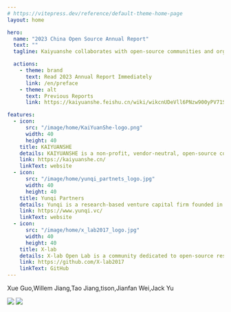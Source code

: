 ```yaml
---
# https://vitepress.dev/reference/default-theme-home-page
layout: home

hero:
  name: "2023 China Open Source Annual Report"
  text: ""
  tagline: Kaiyuanshe collaborates with open-source communities and organizations to publish an annual report on global and China's open-source trends. The report provides valuable insights into the latest developments in the dynamic open-source field.

  actions:
    - theme: brand
      text: Read 2023 Annual Report Immediately
      link: /en/preface
    - theme: alt
      text: Previous Reports
      link: https://kaiyuanshe.feishu.cn/wiki/wikcnUDeVll6PNzw900yPV71Sxd

features:
  - icon:
      src: "/image/home/KaiYuanShe-logo.png"
      width: 40
      height: 40
    title: KAIYUANSHE
    details: KAIYUANSHE is a non-profit, vendor-neutral, open-source community formed in 2014. It comprises individual volunteers who contribute towards the cause of open source. The community envisions being "rooted in China, contributing globally, and promoting open-source as a way of life in the new era." Its mission is to achieve "open-source governance, global connection, community development, and project incubation." Its community governance principles are to practice "Contribution, Consensus, and Collegiality." The community's goal is to create a healthy and sustainable open-source ecosystem.
    link: https://kaiyuanshe.cn/
    linkText: website
  - icon:
      src: "/image/home/yunqi_partnets_logo.jpg"
      width: 40
      height: 40
    title: Yunqi Partners
    details: Yunqi is a research-based venture capital firm founded in 2014 in China. Its investment focuses on technology innovation and industry empowerment, covering various areas such as advanced manufacturing, enterprise software, cutting-edge technology, and industrial supply chain technology.Yunqi has been consistently ranked among China's Top 10 Best Early Stage Investment Firms by Zero2IPO, China Venture, and 36Kr. As an early-stage lead investor, Yunqi has invested in over 170 startups, out of which 30 have emerged as industry leaders, including Qifu Technology (NASDAQ:QFIN), Intco Medical (SZ:300677), Intco Recycling (SH:688087), Kujiale, Baibu, Deeproute.ai, MiniMax, KEENON Robotics, XTransfer, Worldwide Logistics, and Takfung. Besides, Yunqi also collaborates in co-creating the open-source ecosystem and has led investments in PingCAP, Zilliz, Jina AI, RisingWave, TabbyML, and several other open-source firms. Along with KAIYUANSHE, it has produced the open-source commercialization chapter of the China Open Source Annual Report in 2021, 2022, and 2023.
    link: https://www.yunqi.vc/
    linkText: website
  - icon:
      src: "/image/home/x_lab2017_logo.jpg"
      width: 40
      height: 40
    title: X-lab
    details: X-lab Open Lab is a community dedicated to open-source research and innovation. It comprises experts, scholars, and engineers from domestic and international universities, startups, and various Internet and IT companies. They focus on open innovation in the open-source software industry and come from diverse professional backgrounds, including computer science, software engineering, data science, business administration, sociology, economics, and other interdisciplinary fields. They have been practicing open source strategy, open source measurement, open source digital ecosystem, and other related topics for a long time. The group has significantly contributed to open-source governance standard development, open-source community behavior metrics and analysis, open-source community process automation, and open-source domain-wide data governance and insights.
    link: https://github.com/X-lab2017
    linkText: GitHub
---
```


<script setup>
import { withBase } from 'vitepress'
import {
  VPTeamPage,
  VPTeamPageTitle,
  VPTeamMembers,
  VPTeamPageSection
} from 'vitepress/theme'

// 召集人
const convener = [
    {
    avatar: withBase('/image/home/avatar/王伟.jpg'),
    name: 'Will Wang',
  },

]

// 大事记篇
const memorabiliaMembers = [
  {
    avatar: withBase('/image/home/avatar/袁滚滚.jpg'),
    name: 'Roll-Roll Yuan',
    title: `OSS Technology Chronicle,OSS Commercialization Chronicle`,
  },
  {
    avatar: withBase('/image/home/avatar/王蓉.png'),
    name: 'Amber Wang ',
    title: 'OSS Technology Chronicle',
  },
  {
    avatar: withBase('/image/home/avatar/庄表伟.jpg'),
    name: 'Biaowei Zhuang',
    title: 'OSS Ecology Chronicle,OSS Ranklists & Reports',
  },
  {
    avatar: withBase('/image/home/avatar/刘天栋.jpg'),
    name: 'Ted Liu',
    title: 'OSS Governance Chronicle、OSS Security Chronicle',
  },
  {
    avatar: withBase('/image/home/avatar/梁尧.jpg'),
    name: 'Leon Liang ',
    title: 'OSS Governance Chronicle',
  },
  {
    avatar: withBase('/image/home/avatar/INP.png'),
    name: 'INP',
    title: 'OSS Commercialization Chronicle',
  },
  {
    avatar: withBase('/image/home/avatar/李明康.jpg'),
    name: 'Bright Li',
    title: 'OSS Education Chronicle',
  },
]

// 数据篇
const dataPieceMembers = [
  {
    avatar: withBase('/image/home/avatar/王婕.jpg'),
    name: 'Jie Wang',
    title: 'Holistic Insights',
  },
  {
    avatar: withBase('/image/home/avatar/黄温瑞.jpg'),
    name: 'Wenrui Huang',
    title: 'Holistic Insights',
  },
  {
    avatar: withBase('/image/home/avatar/唐烨男.png'),
    name: 'Yenan Tang',
    title: 'OpenRank Ranklists',
  },
  {
    avatar: withBase('/image/home/avatar/赵生宇.jpg'),
    name: 'Frank Zhao',
    title: 'OpenRank Ranklist、Case Studies',
  },
  {
    avatar: withBase('/image/home/avatar/伍泰炜.jpg'),
    name: 'Taiwei Wu',
    title: 'Enterprise Insights',
  },
  {
    avatar: withBase('/image/home/avatar/宁志成.jpg'),
    name: 'Zhicheng Ning',
    title: 'Enterprise Insights',
  },
  {
    avatar: withBase('/image/home/avatar/夏小雅.jpg'),
    name: 'Xiaoya Xia',
    title: 'OSS Foundation Insights',
  },
  {
    avatar: withBase('/image/home/avatar/张欣然.jpg'),
    name: 'Xinran Zhang',
    title: 'OSS Foundation Insights',
  },
  {
    avatar: withBase('/image/home/avatar/韩凡宇.jpg'),
    name: 'Fanyu Han',
    title: 'Technology Domain Insights、OSS Project Insights',
  },
  {
    avatar: withBase('/image/home/avatar/娄泽华.jpg'),
    name: 'Zehua Lou',
    title: 'Technology Domain Insights、OSS Project Insights',
  },
  {
    avatar: withBase('/image/home/avatar/朱志炜.jpg'),
    name: 'Zhiwei Zhu',
    title: 'OSS Project Insights',
  },
  {
    avatar: withBase('/image/home/avatar/毕枫林.jpg'),
    name: 'Fenglin Bi',
    title: 'Developer Insights',
  },
  {
    avatar: withBase('/image/home/avatar/张翔宇.jpg'),
    name: 'Xiangyu Zhang',
    title: 'Developer Insights',
  },
  {
    avatar: withBase('/image/home/avatar/李鸿斌.jpg'),
    name: 'Hongbin Li',
    title: 'Developer Insights',
  },
]

// 商业篇
const commercializationMembers = [
  {
    avatar: withBase('/image/home/avatar/云启资本.jpg'),
    name: 'Yunqi Partners',
  },
];

// 问卷设计
const questionnaireDesignMembers = [
  {
    avatar: withBase('/image/home/avatar/王婕.jpg'),
    name: 'Jie Wang',
  },
];

// 整体报告汇总/编辑
const copyreaders = [
  {
    avatar: withBase('/image/home/avatar/王婕.jpg'),
    name: 'Jie Wang',
  },
  {
    avatar: withBase('/image/home/avatar/刘天栋.jpg'),
    name: 'Ted Liu',
  },
  {
    avatar: withBase('/image/home/avatar/丁文昊.png'),
    name: 'Steve Ding',
  },
  
];

// 设计/排版
// const artWorkers = []

</script>



<VPTeamPage>
  <VPTeamPageTitle>
    <template #title>Writing Team</template>
  </VPTeamPageTitle>
  <VPTeamPageSection v-if="convener">
    <template #title>Convenor</template>
    <template #members>
      <VPTeamMembers size="small" :members="convener" />
    </template>
  </VPTeamPageSection>
  <VPTeamPageSection v-if="questionnaireDesignMembers">
    <template #title>OSS Questionnaire</template>
    <template #members>
      <VPTeamMembers size="small" :members="questionnaireDesignMembers" />
    </template>
  </VPTeamPageSection>

  <VPTeamPageSection v-if="dataPieceMembers">
    <template #title>Data Analytics</template>
    <template #members>
      <VPTeamMembers size="small" :members="dataPieceMembers" />
    </template>
  </VPTeamPageSection>

  <VPTeamPageSection v-if="commercializationMembers">
    <template #title>OSS Commercialization</template>
    <template #members>
      <VPTeamMembers size="small" :members="commercializationMembers" />
    </template>
  </VPTeamPageSection>

  <VPTeamPageSection v-if="memorabiliaMembers">
    <template #title>OSS Chronicle</template>
    <template #members>
      <VPTeamMembers size="small" :members="memorabiliaMembers" />
    </template>
  </VPTeamPageSection>

  <VPTeamPageSection v-if="copyreaders">
    <template #title>Editorial & Compilation</template>
    <template #members>
      <VPTeamMembers size="small" :members="copyreaders" />
    </template>
  </VPTeamPageSection>
  <VPTeamPageSection v-if="artWorkers">
    <template #title>设计/排版</template>
    <template #members>
      <VPTeamMembers size="small" :members="artWorkers" />
    </template>
  </VPTeamPageSection>
</VPTeamPage>

<VPTeamPageTitle>
  <template #title>Commentary Experts</template>
  <template #lead>
    (Sorted by Last Name)
  </template>
</VPTeamPageTitle>

<p :style="{fontSize: '1.5rem', textAlign: 'center'}">Xue Guo,Willem Jiang,Tao Jiang,tison,Jianfan Wei,Jack Yu</p>

<VPTeamPageTitle>
  <template #title>Media Partners</template>
</VPTeamPageTitle>

<div :style="{display: 'flex', width: '100%',center}">
  <img :style="{display: 'flex', width: '50%', objectFit: 'contain'}" src="/image/home/sf_logo.png"/>
  <img :style="{display: 'flex', width: '50%', objectFit: 'contain'}" src="/image/home/csdn_logo.jpg"/>
</div>

